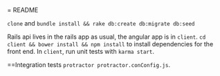 = README

`clone` and `bundle install && rake db:create db:migrate db:seed`

Rails api lives in the rails app as usual, the angular app is in `client`.
`cd client && bower install && npm install` to install dependencies for the
front end. In `client`, run unit tests with `karma start`.

 ==Integration tests
 `protractor protractor.conConfig.js`.
